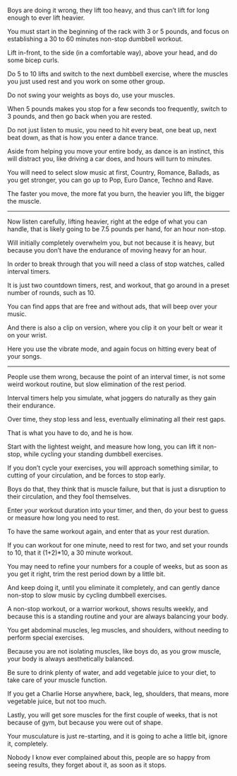 Boys are doing it wrong, they lift too heavy,
and thus can’t lift for long enough to ever lift heavier.

You must start in the beginning of the rack with 3 or 5 pounds,
and focus on establishing a 30 to 60 minutes non-stop dumbbell workout.

Lift in-front, to the side (in a comfortable way), above your head,
and do some bicep curls.

Do 5 to 10 lifts and switch to the next dumbbell exercise,
where the muscles you just used rest and you work on some other group.

Do not swing your weights as boys do,
use your muscles.

When 5 pounds makes you stop for a few seconds too frequently,
switch to 3 pounds, and then go back when you are rested.

Do not just listen to music, you need to hit every beat,
one beat up, next beat down, as that is how you enter a dance trance.

Aside from helping you move your entire body, as dance is an instinct,
this will distract you, like driving a car does, and hours will turn to minutes.

You will need to select slow music at first, Country, Romance, Ballads,
as you get stronger, you can go up to Pop, Euro Dance, Techno and Rave.

The faster you move, the more fat you burn,
the heavier you lift, the bigger the muscle.

---

Now listen carefully, lifting heavier, right at the edge of what you can handle,
that is likely going to be 7.5 pounds per hand, for an hour non-stop.

Will initially completely overwhelm you, but not because it is heavy,
but because you don’t have the endurance of moving heavy for an hour.

In order to break through that you will need a class of stop watches,
called interval timers.

It is just two countdown timers, rest, and workout,
that go around in a preset number of rounds, such as 10.

You can find apps that are free and without ads,
that will beep over your music.

And there is also a clip on version,
where you clip it on your belt or wear it on your wrist.

Here you use the vibrate mode,
and again focus on hitting every beat of your songs.

---

People use them wrong, because the point of an interval timer,
is not some weird workout routine, but slow elimination of the rest period.

Interval timers help you simulate,
what joggers do naturally as they gain their endurance.

Over time, they stop less and less,
eventually eliminating all their rest gaps.

That is what you have to do,
and he is how.

Start with the lightest weight, and measure how long,
you can lift it non-stop, while cycling your standing dumbbell exercises.

If you don’t cycle your exercises, you will approach something similar,
to cutting of your circulation, and be forces to stop early.

Boys do that, they think that is muscle failure,
but that is just a disruption to their circulation, and they fool themselves.

Enter your workout duration into your timer,
and then, do your best to guess or measure how long you need to rest.

To have the same workout again,
and enter that as your rest duration.

If you can workout for one minute, need to rest for two,
and set your rounds to 10, that it (1+2)*10, a 30 minute workout.

You may need to refine your numbers for a couple of weeks,
but as soon as you get it right, trim the rest period down by a little bit.

And keep doing it, until you eliminate it completely,
and can gently dance non-stop to slow music by cycling dumbbell exercises.

A non-stop workout, or a warrior workout, shows results weekly,
and because this is a standing routine and your are always balancing your body.

You get abdominal muscles, leg muscles, and shoulders,
without needing to perform special exercises.

Because you are not isolating muscles, like boys do,
as you grow muscle, your body is always aesthetically balanced.

Be sure to drink plenty of water, and add vegetable juice to your diet,
to take care of your muscle function.

If you get a Charlie Horse anywhere, back, leg, shoulders,
that means, more vegetable juice, but not too much.

Lastly, you will get sore muscles for the first couple of weeks,
that is not because of gym, but because you were out of shape.

Your musculature is just re-starting,
and it is going to ache a little bit, ignore it, completely.

Nobody I know ever complained about this,
people are so happy from seeing results, they forget about it, as soon as it stops.
